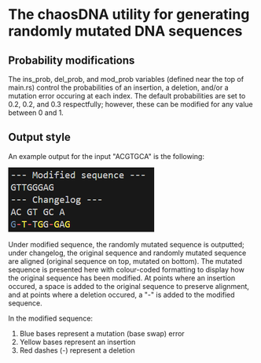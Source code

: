 # The chaosDNA utility for generating randomly mutated DNA sequences

## Probability modifications
The ins_prob, del_prob, and mod_prob variables (defined near the top of main.rs) control the probabilities of an insertion, a deletion, and/or a mutation error occuring at each index.  The default probabilities are set to 0.2, 0.2, and 0.3 respectfully; however, these can be modified for any value between 0 and 1.

## Output style
An example output for the input "ACGTGCA" is the following:

![image](./example-output.png)

Under modified sequence, the randomly mutated sequence is outputted; under changelog, the original sequence and randomly mutated sequence are aligned (original sequence on top, mutated on bottom). The mutated sequence is presented here with colour-coded formatting to display how the original sequence has been modified. At points where an insertion occured, a space is added to the original sequence to preserve alignment, and at points where a deletion occured, a "-" is added to the modified sequence. 

In the modified sequence:
1. Blue bases represent a mutation (base swap) error
2. Yellow bases represent an insertion
3. Red dashes (-) represent a deletion